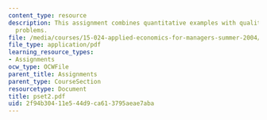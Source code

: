 ```yaml
---
content_type: resource
description: This assignment combines quantitative examples with qualitative word
  problems.
file: /media/courses/15-024-applied-economics-for-managers-summer-2004/2f94b30411e544d9ca613795aeae7aba_pset2.pdf
file_type: application/pdf
learning_resource_types:
- Assignments
ocw_type: OCWFile
parent_title: Assignments
parent_type: CourseSection
resourcetype: Document
title: pset2.pdf
uid: 2f94b304-11e5-44d9-ca61-3795aeae7aba
---
```

